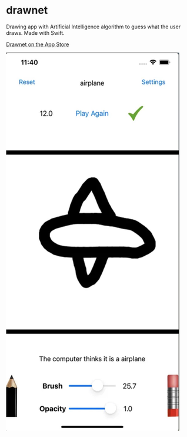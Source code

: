 # drawnet

Drawing app with Artificial Intelligence algorithm to guess what the user draws. Made with Swift. 

[Drawnet on the App Store](https://apps.apple.com/us/app/drawnet/id1626649912)

![alt text](drawNetImg.jpg "Drawnet App Image")
